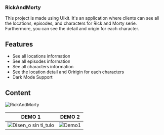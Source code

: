 ### RickAndMorty

This project is made using UIkit. It's an application where clients can see all the locations, episodes, and characters for Rick and Morty serie. Furthermore, you can see the detail and origin for each character.

## Features
- See all locations information
- See all episodes information
- See all characters information
- See the location detail and Oririgin for each characters
- Dark Mode Support

## Content
![RickAndMorty](https://github.com/EnmanuelTorres/Thoughts/assets/106885120/0b61dd01-a75f-4398-bd5f-ba47c4aadd7f)

DEMO 1 | DEMO 2 |
-------|--------|
![Disen_o sin ti_tulo](https://github.com/EnmanuelTorres/Thoughts/assets/106885120/e9a95dcd-7a42-4e31-9bbb-07f2824862de)|![Demo1](https://github.com/EnmanuelTorres/Thoughts/assets/106885120/ee4687c0-9198-47c1-bb65-93b4a1d9d580)

